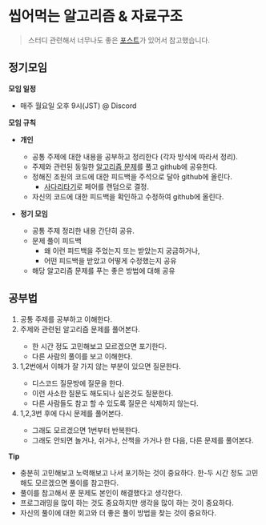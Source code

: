 # 씹어먹는 알고리즘 & 자료구조

> 스터디 관련해서 너무나도 좋은 [포스트](https://gmlwjd9405.github.io/2018/05/14/how-to-study-algorithms.html)가 있어서 참고했습니다.

## 정기모임
**모임 일정**
- 매주 월요일 오후 9시(JST) @ Discord

**모임 규칙**
- **개인**
  + 공통 주제에 대한 내용을 공부하고 정리한다 (각자 방식에 따라서 정리).
  + 주제와 관련된 동일한 [알고리즘 문제](https://www.acmicpc.net)를 풀고 github에 공유한다. 
  + 정해진 조원의 코드에 대한 피드백을 주석으로 달아 github에 올린다.
    + [사다리타기](https://search.naver.com/search.naver?sm=tab_hty.top&where=nexearch&query=사다리타기&oquery=사다리타&tqi=h4%2Bo7sprvTossAlz%2FXossssssgd-442946)로 페어를 랜덤으로 결정.
  + 자신의 코드에 대한 피드백을 확인하고 수정하여 github에 올린다.

- **정기 모임** 
  + 공통 주제 정리한 내용 간단히 공유.
  + 문제 풀이 피드백
    - 왜 이런 피드백을 주었는지 또는 받았는지 궁금하거나,
    - 어떤 피드백을 받았고 어떻게 수정했는지 공유
  + 해당 알고리즘 문제를 푸는 좋은 방법에 대해 공유

## 공부법
<ol>
    <li>공통 주제를 공부하고 이해한다.</li>
    <li>주제와 관련된 알고리즘 문제를 풀어본다.</li>
    <ul>
        <li>한 시간 정도 고민해보고 모르겠으면 포기한다.</li>
        <li>다른 사람의 풀이를 보고 이해한다.</li>
    </ul>
    <li>1,2번에서 이해가 잘 가지 않는 부분이 있으면 질문한다.</li>
    <ul>
        <li>디스코드 질문방에 질문을 한다.</li>
        <li>이런 사소한 질문도 해도되나 싶은것도 질문한다.</li>
        <li>다른 사람들도 참고 할 수 있도록 질문은 삭제하지 않는다.</li>
    </ul>
    <li> 1,2,3번 후에 다시 문제를 풀어본다.</li>
    <ul>
        <li>그래도 모르겠으면 1번부터 반복한다.</li>
        <li>그래도 안되면 놀거나, 쉬거나, 산책을 가거나 한 다음, 다른 문제를 풀어본다.</li>
    </ul>
</ol>

**Tip**
- 충분히 고민해보고 노력해보고 나서 포기하는 것이 중요하다. 한-두 시간 정도 고민해도 모르겠으면 풀이를 참고한다.
- 풀이를 참고해서 푼 문제도 본인이 해결했다고 생각한다.
- 프로그래밍을 많이 하는 것도 중요하지만 생각을 많이 하는 것이 중요하다.
- 자신의 풀이에 대한 회고와 더 좋은 풀이 방법을 찾는 것이 중요하다.
